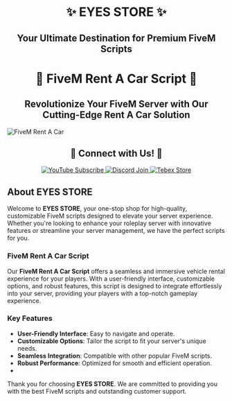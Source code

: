 <div align="center">
  <h1>✨ EYES STORE ✨</h1>
  <h2>Your Ultimate Destination for Premium FiveM Scripts</h2>
</div>

<div align="center">
  <h1>🚗 FiveM Rent A Car Script 🚗</h1>
  <h2>Revolutionize Your FiveM Server with Our Cutting-Edge Rent A Car Solution</h2>
</div>

![FiveM Rent A Car](https://user-images.githubusercontent.com/53000629/190902802-29768f18-a256-4adb-af53-2926fcb3c99a.png)

<div align="center">
  <h2>🌟 Connect with Us! 🌟</h2>
  <a href="https://www.youtube.com/watch?v=3hMbaI7pKLY">
    <img src="https://img.shields.io/badge/YouTube-Subscribe-red?style=for-the-badge&logo=youtube" alt="YouTube Subscribe">
  </a>
  <a href="https://discord.gg/EkwWvFS">
    <img src="https://img.shields.io/badge/Discord-Join-blue?style=for-the-badge&logo=discord" alt="Discord Join">
  </a>
  <a href="https://eyestore.tebex.io/">
    <img src="https://img.shields.io/badge/Tebex-Store-green?style=for-the-badge&logo=shopify" alt="Tebex Store">
  </a>
</div>

## About EYES STORE

Welcome to **EYES STORE**, your one-stop shop for high-quality, customizable FiveM scripts designed to elevate your server experience. Whether you're looking to enhance your roleplay server with innovative features or streamline your server management, we have the perfect scripts for you.

### FiveM Rent A Car Script

Our **FiveM Rent A Car Script** offers a seamless and immersive vehicle rental experience for your players. With a user-friendly interface, customizable options, and robust features, this script is designed to integrate effortlessly into your server, providing your players with a top-notch gameplay experience.

### Key Features

- **User-Friendly Interface**: Easy to navigate and operate.
- **Customizable Options**: Tailor the script to fit your server's unique needs.
- **Seamless Integration**: Compatible with other popular FiveM scripts.
- **Robust Performance**: Optimized for smooth and efficient operation.
- 
Thank you for choosing **EYES STORE**. We are committed to providing you with the best FiveM scripts and outstanding customer support.
